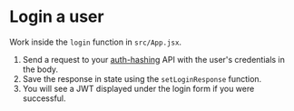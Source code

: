 # Login a user

Work inside the `login` function in `src/App.jsx`.

1. Send a request to your [auth-hashing](https://github.com/boolean-uk/auth-hashing) API with the user's credentials in the body.
2. Save the response in state using the `setLoginResponse` function.
3. You will see a JWT displayed under the login form if you were successful.